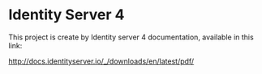 # Identity Server 4
This project is create by Identity server 4 documentation, available in this link:

http://docs.identityserver.io/_/downloads/en/latest/pdf/
